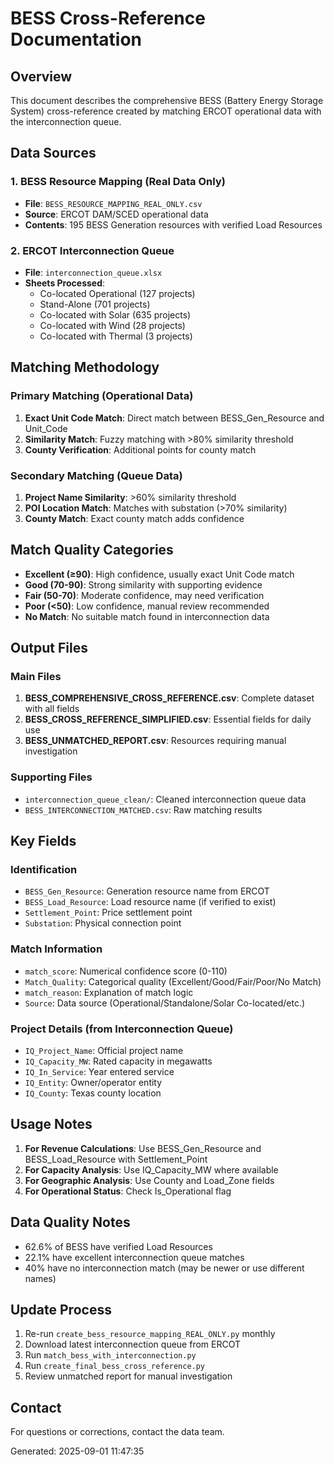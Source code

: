 # BESS Cross-Reference Documentation

## Overview
This document describes the comprehensive BESS (Battery Energy Storage System) cross-reference created by matching ERCOT operational data with the interconnection queue.

## Data Sources

### 1. BESS Resource Mapping (Real Data Only)
- **File**: `BESS_RESOURCE_MAPPING_REAL_ONLY.csv`
- **Source**: ERCOT DAM/SCED operational data
- **Contents**: 195 BESS Generation resources with verified Load Resources

### 2. ERCOT Interconnection Queue
- **File**: `interconnection_queue.xlsx`
- **Sheets Processed**:
  - Co-located Operational (127 projects)
  - Stand-Alone (701 projects)
  - Co-located with Solar (635 projects)
  - Co-located with Wind (28 projects)
  - Co-located with Thermal (3 projects)

## Matching Methodology

### Primary Matching (Operational Data)
1. **Exact Unit Code Match**: Direct match between BESS_Gen_Resource and Unit_Code
2. **Similarity Match**: Fuzzy matching with >80% similarity threshold
3. **County Verification**: Additional points for county match

### Secondary Matching (Queue Data)
1. **Project Name Similarity**: >60% similarity threshold
2. **POI Location Match**: Matches with substation (>70% similarity)
3. **County Match**: Exact county match adds confidence

## Match Quality Categories

- **Excellent (≥90)**: High confidence, usually exact Unit Code match
- **Good (70-90)**: Strong similarity with supporting evidence
- **Fair (50-70)**: Moderate confidence, may need verification
- **Poor (<50)**: Low confidence, manual review recommended
- **No Match**: No suitable match found in interconnection data

## Output Files

### Main Files
1. **BESS_COMPREHENSIVE_CROSS_REFERENCE.csv**: Complete dataset with all fields
2. **BESS_CROSS_REFERENCE_SIMPLIFIED.csv**: Essential fields for daily use
3. **BESS_UNMATCHED_REPORT.csv**: Resources requiring manual investigation

### Supporting Files
- `interconnection_queue_clean/`: Cleaned interconnection queue data
- `BESS_INTERCONNECTION_MATCHED.csv`: Raw matching results

## Key Fields

### Identification
- `BESS_Gen_Resource`: Generation resource name from ERCOT
- `BESS_Load_Resource`: Load resource name (if verified to exist)
- `Settlement_Point`: Price settlement point
- `Substation`: Physical connection point

### Match Information
- `match_score`: Numerical confidence score (0-110)
- `Match_Quality`: Categorical quality (Excellent/Good/Fair/Poor/No Match)
- `match_reason`: Explanation of match logic
- `Source`: Data source (Operational/Standalone/Solar Co-located/etc.)

### Project Details (from Interconnection Queue)
- `IQ_Project_Name`: Official project name
- `IQ_Capacity_MW`: Rated capacity in megawatts
- `IQ_In_Service`: Year entered service
- `IQ_Entity`: Owner/operator entity
- `IQ_County`: Texas county location

## Usage Notes

1. **For Revenue Calculations**: Use BESS_Gen_Resource and BESS_Load_Resource with Settlement_Point
2. **For Capacity Analysis**: Use IQ_Capacity_MW where available
3. **For Geographic Analysis**: Use County and Load_Zone fields
4. **For Operational Status**: Check Is_Operational flag

## Data Quality Notes

- 62.6% of BESS have verified Load Resources
- 22.1% have excellent interconnection queue matches
- 40% have no interconnection match (may be newer or use different names)

## Update Process

1. Re-run `create_bess_resource_mapping_REAL_ONLY.py` monthly
2. Download latest interconnection queue from ERCOT
3. Run `match_bess_with_interconnection.py`
4. Run `create_final_bess_cross_reference.py`
5. Review unmatched report for manual investigation

## Contact
For questions or corrections, contact the data team.

Generated: 2025-09-01 11:47:35